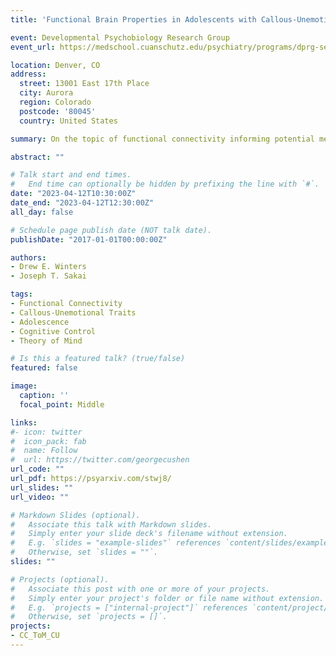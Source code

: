 ```yaml
---
title: 'Functional Brain Properties in Adolescents with Callous-Unemotional Traits and Potential Mechanisms'

event: Developmental Psychobiology Research Group
event_url: https://medschool.cuanschutz.edu/psychiatry/programs/dprg-seminars

location: Denver, CO
address:
  street: 13001 East 17th Place
  city: Aurora
  region: Colorado
  postcode: '80045'
  country: United States

summary: On the topic of functional connectivity informing potential mechanisms underlying the youth antisocial phenotype callous-unemotoinal traits.

abstract: ""

# Talk start and end times.
#   End time can optionally be hidden by prefixing the line with `#`.
date: "2023-04-12T10:30:00Z"
date_end: "2023-04-12T12:30:00Z"
all_day: false

# Schedule page publish date (NOT talk date).
publishDate: "2017-01-01T00:00:00Z"

authors: 
- Drew E. Winters
- Joseph T. Sakai

tags: 
- Functional Connectivity
- Callous-Unemotional Traits
- Adolescence
- Cognitive Control
- Theory of Mind

# Is this a featured talk? (true/false)
featured: false

image:
  caption: ''
  focal_point: Middle

links:
#- icon: twitter
#  icon_pack: fab
#  name: Follow
#  url: https://twitter.com/georgecushen
url_code: ""
url_pdf: https://psyarxiv.com/stwj8/
url_slides: ""
url_video: ""

# Markdown Slides (optional).
#   Associate this talk with Markdown slides.
#   Simply enter your slide deck's filename without extension.
#   E.g. `slides = "example-slides"` references `content/slides/example-slides.md`.
#   Otherwise, set `slides = ""`.
slides: ""

# Projects (optional).
#   Associate this post with one or more of your projects.
#   Simply enter your project's folder or file name without extension.
#   E.g. `projects = ["internal-project"]` references `content/project/deep-learning/index.md`.
#   Otherwise, set `projects = []`.
projects:
- CC_ToM_CU
---
```

